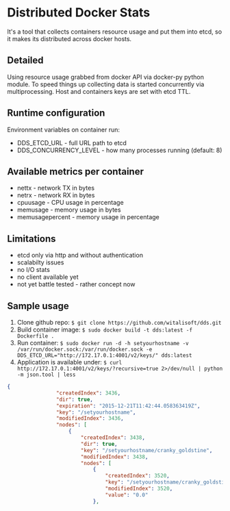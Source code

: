 # Distributed Docker Stats
It's a tool that collects containers resource usage and put them into etcd, so it makes its distributed across docker hosts. 

## Detailed
Using resource usage grabbed from docker API via docker-py python module. To speed things up collecting data is started concurrently via multiprocessing.
Host and containers keys are set with etcd TTL.

## Runtime configuration
Environment variables on container run:
* DDS_ETCD_URL - full URL path to etcd 
* DDS_CONCURRENCY_LEVEL - how many processes running (default: 8)

## Available metrics per container
* nettx - network TX in bytes
* netrx - network RX in bytes
* cpuusage - CPU usage in percentage
* memusage - memory usage in bytes
* memusagepercent - memory usage in percentage

## Limitations
* etcd only via http and without authentication
* scalabilty issues 
* no I/O stats
* no client available yet
* not yet battle tested - rather concept now

## Sample usage
1. Clone github repo:
`$ git clone https://github.com/witalisoft/dds.git`
2. Build container image:
`$ sudo docker build -t dds:latest -f Dockerfile .`
3. Run container:
`$ sudo docker run -d -h setyourhostname -v /var/run/docker.sock:/var/run/docker.sock -e DDS_ETCD_URL="http://172.17.0.1:4001/v2/keys/" dds:latest`
4. Application is available under:
`$ curl http://172.17.0.1:4001/v2/keys/?recursive=true 2>/dev/null | python -m json.tool | less`
```json
{
                "createdIndex": 3436,
                "dir": true,
                "expiration": "2015-12-21T11:42:44.058363419Z",
                "key": "/setyourhostname",
                "modifiedIndex": 3436,
                "nodes": [
                    {
                        "createdIndex": 3438,
                        "dir": true,
                        "key": "/setyourhostname/cranky_goldstine",
                        "modifiedIndex": 3438,
                        "nodes": [
                            {
                                "createdIndex": 3520,
                                "key": "/setyourhostname/cranky_goldstine/memusagepercent",
                                "modifiedIndex": 3520,
                                "value": "0.0"
                            },
```

